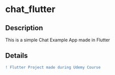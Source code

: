 # chat_flutter

## Description
This is a simple Chat Example App made in Flutter

## Details
```diff
! Flutter Project made during Udemy Course
```
